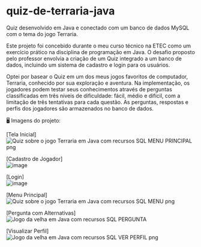 # quiz-de-terraria-java
Quiz desenvolvido em Java e conectado com um banco de dados MySQL com o tema do jogo Terraria.

Este projeto foi concebido durante o meu curso técnico na ETEC como um exercício prático na disciplina de programação em Java. O desafio proposto pelo professor envolvia a criação de um Quiz integrado a um banco de dados, incluindo um sistema de cadastro e login para os usuários.

Optei por basear o Quiz em um dos meus jogos favoritos de computador, Terraria, conhecido por sua exploração e aventura. Na implementação, os jogadores podem testar seus conhecimentos através de perguntas classificadas em três níveis de dificuldade: fácil, médio e difícil, com a limitação de três tentativas para cada questão. As perguntas, respostas e perfis dos jogadores são armazenados no banco de dados.


🖥 Imagens do projeto:

[Tela Inicial]<br>![Quiz sobre o jogo Terraria em Java com recursos SQL  MENU PRINCIPAL png](https://github.com/MarcelMarins/quiz-de-terraria-java/assets/107703560/bf51f932-2d8c-4524-b72c-b5029558b170)

[Cadastro de Jogador]<br>![image](https://github.com/MarcelMarins/quiz-de-terraria-java/assets/107703560/9fefb9ec-e86d-44bc-bb3a-4017e1617af5)

[Login]<br>![image](https://github.com/MarcelMarins/quiz-de-terraria-java/assets/107703560/ad86881c-05fa-4c26-af9f-fd14feb7b03b)

[Menu Principal]<br>![Quiz sobre o jogo Terraria em Java com recursos SQL  MENU png](https://github.com/MarcelMarins/quiz-de-terraria-java/assets/107703560/c2e6cad7-8833-411c-bfad-e85f03137ba5)

[Pergunta com Alternativas]<br>![Jogo da velha em Java com recursos SQL  PERGUNTA](https://github.com/MarcelMarins/quiz-de-terraria-java/assets/107703560/5aae86b9-124f-4618-911e-68b0fa2bf540)

[Visualizar Perfil]<br>![Jogo da velha em Java com recursos SQL  VER PERFIL png](https://github.com/MarcelMarins/quiz-de-terraria-java/assets/107703560/03096ce3-b761-40b1-b8ef-5a0b10123d95)
